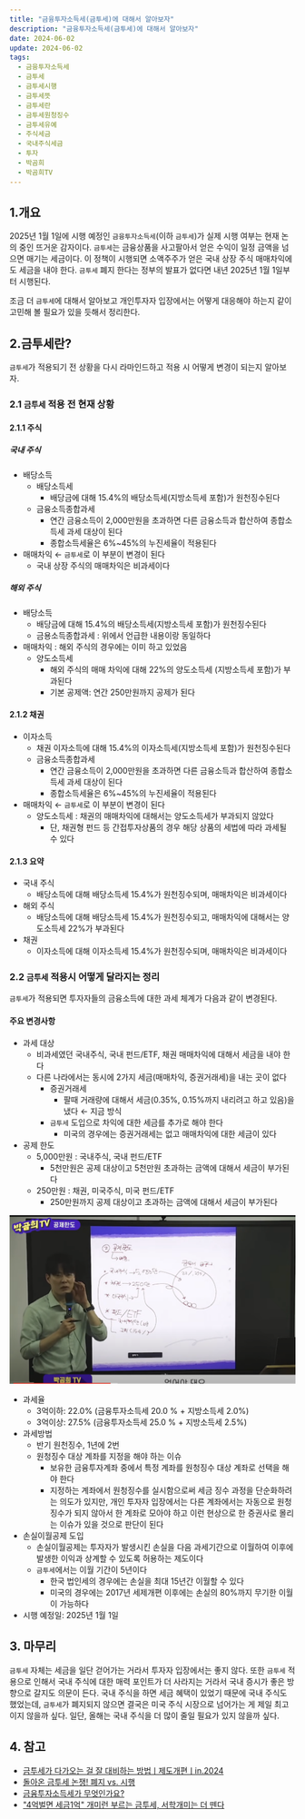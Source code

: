 ```yaml
---
title: "금융투자소득세(금투세)에 대해서 알아보자"
description: "금융투자소득세(금투세)에 대해서 알아보자"
date: 2024-06-02
update: 2024-06-02
tags:
  - 금융투자소득세
  - 금투세
  - 금투세시행
  - 금투세뜻
  - 금투세란
  - 금투세원청징수
  - 금투세유예
  - 주식세금
  - 국내주식세금
  - 투자
  - 박곰희
  - 박곰희TV
---
```

## 1.개요

2025년 1월 1일에 시행 예정인 `금융투자소득세`(이하 `금투세`)가 실제 시행 여부는 현재 논의 중인 뜨거운 감자이다. `금투세`는 금융상품을 사고팔아서 얻은 수익이 일정 금액을 넘으면 매기는 세금이다. 이 정책이 시행되면 소액주주가 얻은 국내 상장 주식 매매차익에도 세금을 내야 한다. `금투세` 폐지 한다는 정부의 발표가 없다면 내년 2025년 1월 1일부터 시행된다.

조금 더 ``금투세``에 대해서 알아보고 개인투자자 입장에서는 어떻게 대응해야 하는지 같이 고민해 볼 필요가 있을 듯해서 정리한다.

## 2.금투세란?

`금투세`가 적용되기 전 상황을 다시 라마인드하고 적용 시 어떻게 변경이 되는지 알아보자.

### 2.1 `금투세` 적용 전 현재 상황

#### 2.1.1 주식

##### 국내 주식
- 배당소득
  - 배당소득세
      - 배당금에 대해 15.4%의 배당소득세(지방소득세 포함)가 원천징수된다
  - 금융소득종합과세
      - 연간 금융소득이 2,000만원을 초과하면 다른 금융소득과 합산하여 종합소득세 과세 대상이 된다
      - 종합소득세율은 6%~45%의 누진세율이 적용된다
- 매매차익 ← `금투세`로 이 부분이 변경이 된다
  - 국내 상장 주식의 매매차익은 비과세이다

##### 해외 주식

- 배당소득
  - 배당금에 대해 15.4%의 배당소득세(지방소득세 포함)가 원천징수된다
  - 금용소득종합과세 : 위에서 언급한 내용이랑 동일하다
- 매매차익 : 해외 주식의 경우에는 이미 하고 있었음
  - 양도소득세
      - 해외 주식의 매매 차익에 대해 22%의 양도소득세 (지방소득세 포함)가 부과된다
      - 기본 공제액: 연간 250만원까지 공제가 된다

#### 2.1.2 채권

- 이자소득
  - 채권 이자소득에 대해 15.4%의 이자소득세(지방소득세 포함)가 원천징수된다
  - 금융소득종합과세
      - 연간 금융소득이 2,000만원을 초과하면 다른 금융소득과 합산하여 종합소득세 과세 대상이 된다
      - 종합소득세율은 6%~45%의 누진세율이 적용된다
- 매매차익 ← `금투세`로 이 부분이 변경이 된다
  - 양도소득세 : 채권의 매매차익에 대해서는 양도소득세가 부과되지 않았다
      - 단, 채권형 펀드 등 간접투자상품의 경우 해당 상품의 세법에 따라 과세될 수 있다

#### 2.1.3 요약

- 국내 주식
  - 배당소득에 대해 배당소득세 15.4%가 원천징수되며, 매매차익은 비과세이다
- 해외 주식
  - 배당소득에 대해 배당소득세 15.4%가 원천징수되고, 매매차익에 대해서는 양도소득세 22%가 부과된다
- 채권
  - 이자소득에 대해 이자소득세 15.4%가 원천징수되며, 매매차익은 비과세이다

### 2.2 `금투세` 적용시 어떻게 달라지는 정리

`금투세`가 적용되면 투자자들의 금융소득에 대한 과세 체계가 다음과 같이 변경된다.

#### 주요 변경사항

- 과세 대상
  - 비과세였던 국내주식, 국내 펀드/ETF, 채권 매매차익에 대해서 세금을 내야 한다
  - 다른 나라에서는 동시에 2가지 세금(매매차익, 증권거래세)을 내는 곳이 없다
    - 증권거래세
      - 팔때 거래량에 대해서 세금(0.35%, 0.15%까지 내리려고 하고 있음)을 냈다 ← 지금 방식
    - `금투세` 도입으로 차익에 대한 세금를 추가로 해야 한다
      - 미국의 경우에는 증권거래세는 없고 매매차익에 대한 세금이 있다
- 공제 한도
  - 5,000만원 : 국내주식, 국내 펀드/ETF
      - 5천만원은 공제 대상이고 5천만원 초과하는 금액에 대해서 세금이 부가된다
  - 250만원 : 채권, 미국주식, 미국 펀드/ETF
      - 250만원까지 공제 대상이고 초과하는 금액에 대해서 세금이 부가된다

![공제 한도](image-20240602154015999.png)

- 과세율
  - 3억이하: 22.0% (금융투자소득세 20.0 % + 지방소득세 2.0%)
  - 3억이상: 27.5% (금융투자소득세 25.0 % + 지방소득세 2.5%)
- 과세방법
  - 반기 원천징수, 1년에 2번
  - 원청징수 대상 계좌를 지정을 해야 하는 이슈
      - 보유한 금융투자계좌 중에서 특정 계좌를 원청징수 대상 계좌로 선택을 해야 한다
      - 지정하는 계좌에서 원청징수를 실시함으로써 세금 징수 과정을 단순화하려는 의도가 있지만, 개인 투자자 입장에서는 다른 계좌에서는 자동으로 원청징수가 되지 않아서 한 계좌로 모아야 하고 이런 현상으로 한 증권사로 몰리는 이슈가 있을 것으로 판단이 된다
- 손실이월공제 도입
  - 손실이월공제는 투자자가 발생시킨 손실을 다음 과세기간으로 이월하여 이후에 발생한 이익과 상계할 수 있도록 허용하는 제도이다
  - `금투세`에서는 이월 기간이 5년이다
      - 한국 법인세의 경우에는 손실을 최대 15년간 이월할 수 있다
      - 미국의 경우에는 2017년 세제개편 이후에는 손실의 80%까지 무기한 이월이 가능하다
- 시행 예정일: 2025년 1월 1일

## 3. 마무리

`금투세` 자체는 세금을 일단 걷어가는 거라서 투자자 입장에서는 좋지 않다. 또한 `금투세` 적용으로 인해서 국내 주식에 대한 매력 포인트가 더 사라지는 거라서 국내 증시가 좋은 방향으로 갈지도 의문이 든다. 국내 주식을 하면 세금 혜택이 있었기 때문에 국내 주식도 했었는데, `금투세`가 폐지되지 않으면 결국은 미국 주식 시장으로 넘어가는 게 제일 최고이지 않을까 싶다. 일단, 올해는 국내 주식을 더 많이 줄일 필요가 있지 않을까 싶다.

## 4. 참고

- [금투세가 다가오는 걸 잘 대비하는 방법ㅣ제도개편ㅣin.2024](https://www.youtube.com/watch?v=w3WLrClwM-8)
- [돌아온 금투세 논쟁! 폐지 vs. 시행](https://blog.naver.com/e_adventure/223441005684)
- [금융투자소득세가 무엇인가요?](https://www.tossbank.com/articles/25747)
- ["4억벌면 세금1억" 개미런 부르는 금투세, 서학개미는 더 뗀다](https://news.mt.co.kr/mtview.php?no=2024041813451458992)